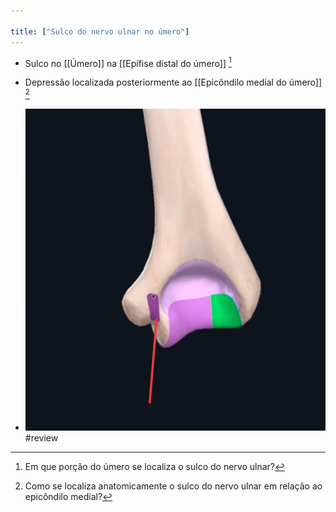 ```yaml
---

title: ["Sulco do nervo ulnar no úmero"]
---
```

+ Sulco no [[Úmero]] na [[Epífise distal do úmero]] [^135613]

[^135613]: Em que porção do úmero se localiza o sulco do nervo ulnar?

+  Depressão localizada posteriormente ao [[Epicôndilo medial do úmero]] [^726232]

[^726232]: Como se localiza anatomicamente o sulco do nervo ulnar em relação ao epicôndilo medial?

+ ![Pasted image 20210413110024.png](Pasted%20image%2020210413110024.png)#review 
